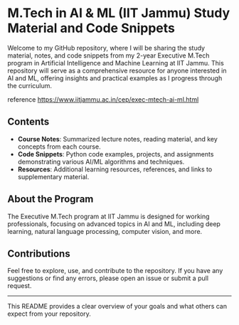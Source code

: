 # M.Tech in AI & ML (IIT Jammu) Study Material and Code Snippets

Welcome to my GitHub repository, where I will be sharing the study material, notes, and code snippets from my 2-year Executive M.Tech program in Artificial Intelligence and Machine Learning at IIT Jammu. This repository will serve as a comprehensive resource for anyone interested in AI and ML, offering insights and practical examples as I progress through the curriculum.

reference https://www.iitjammu.ac.in/cep/exec-mtech-ai-ml.html

## Contents
- **Course Notes**: Summarized lecture notes, reading material, and key concepts from each course.
- **Code Snippets**: Python code examples, projects, and assignments demonstrating various AI/ML algorithms and techniques.
- **Resources**: Additional learning resources, references, and links to supplementary material.

## About the Program
The Executive M.Tech program at IIT Jammu is designed for working professionals, focusing on advanced topics in AI and ML, including deep learning, natural language processing, computer vision, and more.

## Contributions
Feel free to explore, use, and contribute to the repository. If you have any suggestions or find any errors, please open an issue or submit a pull request.

---

This README provides a clear overview of your goals and what others can expect from your repository.
